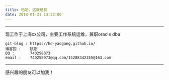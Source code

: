 ```yaml
---
title: 哈哈，这就是我
date: 2018-01-31 13:32:00
---
```


---

现工作于上海xx公司，主要工作系统运维，兼职oracle dba
```
git-blog : https://hd-yaogang.github.io/
博客园 :    姚刚
QQ :       740258073
email :    740258073@qq.com/15288342355@163.com
```

---
感兴趣的朋友可以加我！
